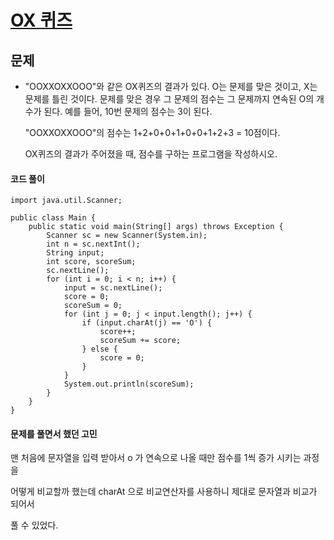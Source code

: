 # [OX 퀴즈](https://www.acmicpc.net/problem/8958)



## 문제

- "OOXXOXXOOO"와 같은 OX퀴즈의 결과가 있다. O는 문제를 맞은 것이고, X는 문제를 틀린 것이다. 문제를 맞은 경우 그 문제의 점수는 그 문제까지 연속된 O의 개수가 된다. 예를 들어, 10번 문제의 점수는 3이 된다.

  "OOXXOXXOOO"의 점수는 1+2+0+0+1+0+0+1+2+3 = 10점이다.

  OX퀴즈의 결과가 주어졌을 때, 점수를 구하는 프로그램을 작성하시오.



#### 코드 풀이

```
import java.util.Scanner;

public class Main {
    public static void main(String[] args) throws Exception {
        Scanner sc = new Scanner(System.in);
        int n = sc.nextInt();
        String input;
        int score, scoreSum;
        sc.nextLine();
        for (int i = 0; i < n; i++) {
            input = sc.nextLine();
            score = 0;
            scoreSum = 0;
            for (int j = 0; j < input.length(); j++) {
                if (input.charAt(j) == 'O') {
                    score++;
                    scoreSum += score;
                } else {
                    score = 0;
                }
            }
            System.out.println(scoreSum);
        }
    }
}
```



#### 문제를 풀면서 했던 고민 

맨 처음에 문자열을 입력 받아서 o 가 연속으로 나올 때만 점수를 1씩 증가 시키는 과정을 

어떻게 비교할까 했는데 charAt 으로 비교연산자를 사용하니 제대로 문자열과 비교가 되어서

풀 수 있었다. 

